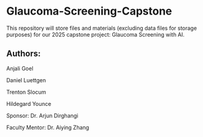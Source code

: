 # Glaucoma-Screening-Capstone
This repository will store files and materials (excluding data files for storage purposes) for our 2025 capstone project: Glaucoma Screening with AI. 

## Authors:
Anjali Goel

Daniel Luettgen

Trenton Slocum

Hildegard Younce 

Sponsor: Dr. Arjun Dirghangi

Faculty Mentor: Dr. Aiying Zhang 
